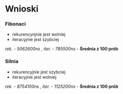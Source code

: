 # Wnioski

### Fibonaci

* rekurencynjnie jest wolniej 
* iteracyjnie jest szybciej 

*rek. - 5062600ns , iter. - 785500ns* - **Średnia z 100 prób**

### Silnia

* rekurencyjnie jest szybciej
* iteracyjnie jest wolniej

*rek. - 8754100ns , iter. - 1125200ns* - **Średnia z 100 prób**
